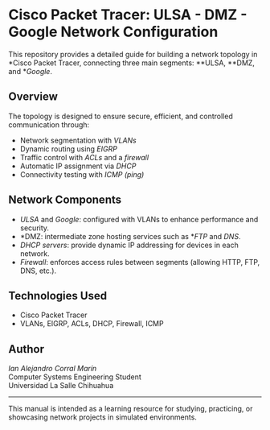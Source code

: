 # Cisco Packet Tracer: ULSA - DMZ - Google Network Configuration  

This repository provides a detailed guide for building a network topology in *Cisco Packet Tracer, connecting three main segments: **ULSA, **DMZ, and **Google*.  

## Overview  

The topology is designed to ensure secure, efficient, and controlled communication through:  

- Network segmentation with *VLANs*  
- Dynamic routing using *EIGRP*  
- Traffic control with *ACLs* and a *firewall*  
- Automatic IP assignment via *DHCP*  
- Connectivity testing with *ICMP (ping)*  

## Network Components  

- *ULSA* and *Google*: configured with VLANs to enhance performance and security.  
- *DMZ: intermediate zone hosting services such as **FTP* and *DNS*.  
- *DHCP servers*: provide dynamic IP addressing for devices in each network.  
- *Firewall*: enforces access rules between segments (allowing HTTP, FTP, DNS, etc.).  

## Technologies Used  

- Cisco Packet Tracer  
- VLANs, EIGRP, ACLs, DHCP, Firewall, ICMP  

## Author  

*Ian Alejandro Corral Marín*  
Computer Systems Engineering Student  
Universidad La Salle Chihuahua  

---

This manual is intended as a learning resource for studying, practicing, or showcasing network projects in simulated environments.
